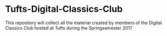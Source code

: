 # Tufts-Digital-Classics-Club
This repository will collect all the material created by members of the Digital Classics Club hosted at Tufts during the Springsemester 2017
